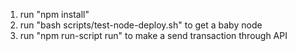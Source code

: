1. run "npm install"
2. run "bash scripts/test-node-deploy.sh" to get a baby node
3. run "npm run-script run" to make a send transaction through API